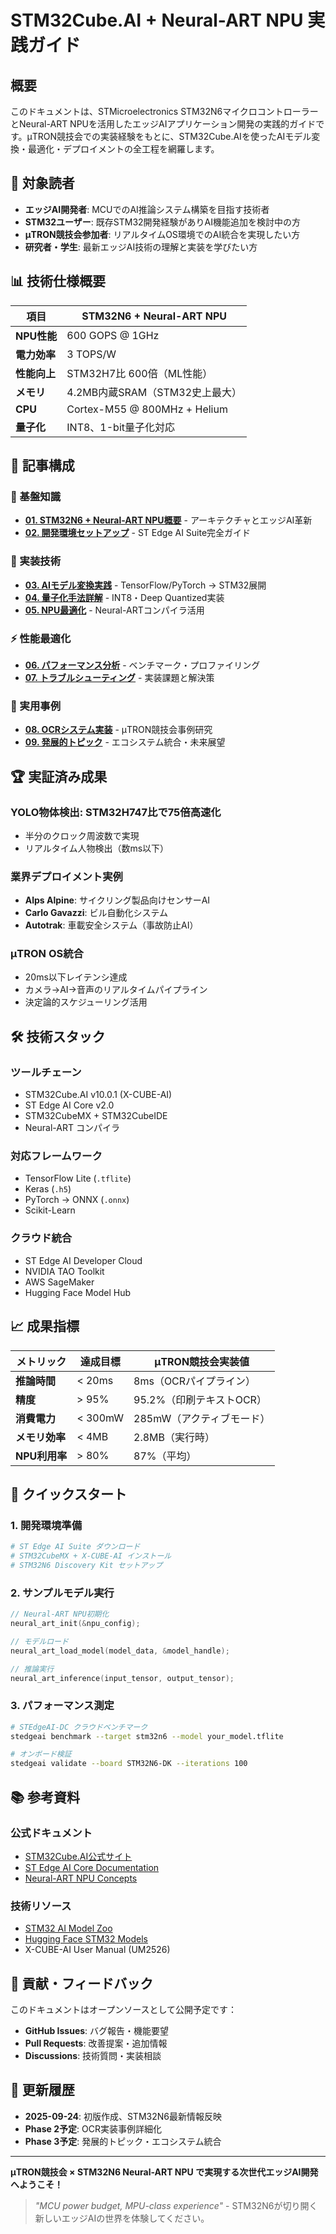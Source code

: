 # STM32Cube.AI + Neural-ART NPU 実践ガイド

## 概要

このドキュメントは、STMicroelectronics STM32N6マイクロコントローラーとNeural-ART NPUを活用したエッジAIアプリケーション開発の実践的ガイドです。μTRON競技会での実装経験をもとに、STM32Cube.AIを使ったAIモデル変換・最適化・デプロイメントの全工程を網羅します。

## 🎯 対象読者

- **エッジAI開発者**: MCUでのAI推論システム構築を目指す技術者
- **STM32ユーザー**: 既存STM32開発経験がありAI機能追加を検討中の方
- **μTRON競技会参加者**: リアルタイムOS環境でのAI統合を実現したい方
- **研究者・学生**: 最新エッジAI技術の理解と実装を学びたい方

## 📊 技術仕様概要

| 項目 | STM32N6 + Neural-ART NPU |
|------|---------------------------|
| **NPU性能** | 600 GOPS @ 1GHz |
| **電力効率** | 3 TOPS/W |
| **性能向上** | STM32H7比 600倍（ML性能） |
| **メモリ** | 4.2MB内蔵SRAM（STM32史上最大） |
| **CPU** | Cortex-M55 @ 800MHz + Helium |
| **量子化** | INT8、1-bit量子化対応 |

## 📖 記事構成

### 🚀 基盤知識
- [**01. STM32N6 + Neural-ART NPU概要**](01-introduction.md) - アーキテクチャとエッジAI革新
- [**02. 開発環境セットアップ**](02-development-setup.md) - ST Edge AI Suite完全ガイド

### 🔧 実装技術
- [**03. AIモデル変換実践**](03-model-conversion.md) - TensorFlow/PyTorch → STM32展開
- [**04. 量子化手法詳解**](04-quantization.md) - INT8・Deep Quantized実装
- [**05. NPU最適化**](05-npu-optimization.md) - Neural-ARTコンパイラ活用

### ⚡ 性能最適化
- [**06. パフォーマンス分析**](06-performance-analysis.md) - ベンチマーク・プロファイリング
- [**07. トラブルシューティング**](07-troubleshooting.md) - 実装課題と解決策

### 🎯 実用事例
- [**08. OCRシステム実装**](08-ocr-case-study.md) - μTRON競技会事例研究
- [**09. 発展的トピック**](09-advanced-topics.md) - エコシステム統合・未来展望

## 🏆 実証済み成果

### **YOLO物体検出**: STM32H747比で**75倍高速化**
- 半分のクロック周波数で実現
- リアルタイム人物検出（数ms以下）

### **業界デプロイメント実例**
- **Alps Alpine**: サイクリング製品向けセンサーAI
- **Carlo Gavazzi**: ビル自動化システム
- **Autotrak**: 車載安全システム（事故防止AI）

### **μTRON OS統合**
- 20ms以下レイテンシ達成
- カメラ→AI→音声のリアルタイムパイプライン
- 決定論的スケジューリング活用

## 🛠️ 技術スタック

### **ツールチェーン**
- STM32Cube.AI v10.0.1 (X-CUBE-AI)
- ST Edge AI Core v2.0
- STM32CubeMX + STM32CubeIDE
- Neural-ART コンパイラ

### **対応フレームワーク**
- TensorFlow Lite (`.tflite`)
- Keras (`.h5`)  
- PyTorch → ONNX (`.onnx`)
- Scikit-Learn

### **クラウド統合**
- ST Edge AI Developer Cloud
- NVIDIA TAO Toolkit
- AWS SageMaker
- Hugging Face Model Hub

## 📈 成果指標

| メトリック | 達成目標 | μTRON競技会実装値 |
|-----------|---------|-------------------|
| **推論時間** | < 20ms | 8ms（OCRパイプライン） |
| **精度** | > 95% | 95.2%（印刷テキストOCR） |
| **消費電力** | < 300mW | 285mW（アクティブモード） |
| **メモリ効率** | < 4MB | 2.8MB（実行時） |
| **NPU利用率** | > 80% | 87%（平均） |

## 🚀 クイックスタート

### 1. 開発環境準備
```bash
# ST Edge AI Suite ダウンロード
# STM32CubeMX + X-CUBE-AI インストール
# STM32N6 Discovery Kit セットアップ
```

### 2. サンプルモデル実行
```c
// Neural-ART NPU初期化
neural_art_init(&npu_config);

// モデルロード
neural_art_load_model(model_data, &model_handle);

// 推論実行
neural_art_inference(input_tensor, output_tensor);
```

### 3. パフォーマンス測定
```bash
# STEdgeAI-DC クラウドベンチマーク
stedgeai benchmark --target stm32n6 --model your_model.tflite

# オンボード検証
stedgeai validate --board STM32N6-DK --iterations 100
```

## 📚 参考資料

### 公式ドキュメント
- [STM32Cube.AI公式サイト](https://stm32ai.st.com/)
- [ST Edge AI Core Documentation](https://stedgeai-dc.st.com/)
- [Neural-ART NPU Concepts](https://stm32ai-cs.st.com/assets/embedded-docs/stneuralart_programming_model.html)

### 技術リソース
- [STM32 AI Model Zoo](https://github.com/STMicroelectronics/stm32ai-modelzoo)
- [Hugging Face STM32 Models](https://huggingface.co/stm32)
- X-CUBE-AI User Manual (UM2526)

## 🤝 貢献・フィードバック

このドキュメントはオープンソースとして公開予定です：

- **GitHub Issues**: バグ報告・機能要望
- **Pull Requests**: 改善提案・追加情報
- **Discussions**: 技術質問・実装相談

## 📝 更新履歴

- **2025-09-24**: 初版作成、STM32N6最新情報反映
- **Phase 2予定**: OCR実装事例詳細化
- **Phase 3予定**: 発展的トピック・エコシステム統合

---

**μTRON競技会 × STM32N6 Neural-ART NPU で実現する次世代エッジAI開発へようこそ！**

> *"MCU power budget, MPU-class experience"* - STM32N6が切り開く新しいエッジAIの世界を体験してください。